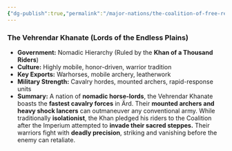 ```yaml
---
{"dg-publish":true,"permalink":"/major-nations/the-coalition-of-free-realms/allied-nations/vehrendar/"}
---
```


### **The Vehrendar Khanate (Lords of the Endless Plains)**

- **Government:** Nomadic Hierarchy (Ruled by the **Khan of a Thousand Riders**)
- **Culture:** Highly mobile, honor-driven, warrior tradition
- **Key Exports:** Warhorses, mobile archery, leatherwork
- **Military Strength:** Cavalry hordes, mounted archers, rapid-response units
- **Summary:** A nation of **nomadic horse-lords**, the Vehrendar Khanate boasts the **fastest cavalry forces** in Ärd. Their **mounted archers and heavy shock lancers** can outmaneuver any conventional army. While traditionally **isolationist**, the Khan pledged his riders to the Coalition after the Imperium attempted to **invade their sacred steppes.** Their warriors fight with **deadly precision**, striking and vanishing before the enemy can retaliate.